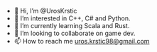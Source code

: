 - 👋 Hi, I’m @UrosKrstic
- 👀 I’m interested in C++, C# and Python.
- 🌱 I’m currently learning Scala and Rust.
- 💞️ I’m looking to collaborate on game dev.
- 📫 How to reach me uros.krstic98@gmail.com

<!---
UrosKrstic/UrosKrstic is a ✨ special ✨ repository because its `README.md` (this file) appears on your GitHub profile.
You can click the Preview link to take a look at your changes.
--->
